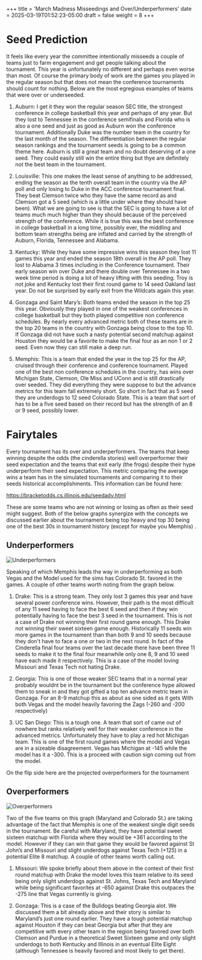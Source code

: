 +++
title = 'March Madness Misseedings and Over/Underperformers'
date = 2025-03-19T01:52:23-05:00
draft = false
weight = 8
+++

# Seed Prediction

It feels like every year the committee intentionally misseeds a couple of teams just to farm engagement and get people talking about the tournament. This year is unfortunately no different and perhaps even worse than most. Of course the primary body of work are the games you played in the regular season but that does not mean the conference tournaments should count for nothing. Below are the most egregious examples of teams that were over or underseeded.

1. Auburn: I get it they won the regular season SEC title, the strongest conference in college basketball this year and perhaps of any year. But they lost to Tennessee in the conference semifinals and Florida who is also a one seed and just as good as Auburn won the conference tournament. Additionally Duke was the number team in the country for the last month of the season. The differentiation between the regular season rankings and the tournament seeds is going to be a common theme here. Auburn is still a great team and no doubt deserving of a one seed. They could easily still win the entire thing but thye are definitely not the best team in the tournament.

2. Louisville: This one makes the least sense of anything to be addressed, ending the season as the tenth overall team in the country via the AP poll and only losing to Duke in the ACC conference tournament final. They beat Clemson twice who they have the same record as and Clemson got a 5 seed (which is a little under where they should have been). What we are going to see is that the SEC is going to have a lot of teams much much higher than they should because of the perceived strength of the conference. While it is true this was the best conference in college basketball in a long time, possibly ever, the middling and bottom team strengths being are inflated and carried by the strength of Auburn, Florida, Tennessee and Alabama.

3. Kentucky: While they have some impressive wins this season they lost 11 games this year and ended the season 18th overall in the AP poll. They lost to Alabama 3 times including in the Conference tournament. Their early season win over Duke and there double over Tennessee in a two week time period is doing a lot of heavy lifting with this seeding. Troy is not joke and Kentucky lost their first round game to 14 seed Oakland last year. Do not be surprised by early exit from the Wildcats again this year.

4. Gonzaga and Saint Mary’s: Both teams ended the season in the top 25 this year. Obviously they played in one of the weakest conferences in college basketball but they both played competitive non conference schedules. By nearly every advanced metric both of these teams are in the top 20 teams in the country with Gonzaga being close to the top 10. If Gonzaga did not have such a nasty potential second matchup against Houston they would be a favorite to make the final four as an non 1 or 2 seed. Even now they can still make a deep run. 

5. Memphis: This is a team that ended the year in the top 25 for the AP, cruised through their conference and conference tournament. Played one of the best non conference schedules in the country, has wins over  Michigan State, Clemson, Ole Miss and UConn and is still drastically over seeded. They did everything they were suppose to but the advance metrics for this team fall extremely short. So short in fact that as 5 seed they are underdogs to 12 seed Colorado State. This is a team that sort of has to be a five seed based on their record but has the strength of an 8 or 9 seed, possibly lower. 


# Fairytales

Every tournament has its over and underperformers. The teams that keep winning despite the odds (the cinderella stories) well overperformer their seed expectation and the teams that exit early (the frogs) despite their hype underperform their seed expectation. This metric comparing the average wins a team has in the simulated tournaments and comparing it to their seeds historical accomplishments. This information can be found here:

https://bracketodds.cs.illinois.edu/seedadv.html 

These are some teams who are not winning or losing as often as their seed might suggest. Both of the below graphs synergize with the concepts we discussed earlier about the tournament being top heavy and top 30 being one of the best 30s in tournament history (except for maybe you Memphis) .

## Underperformers

![Underperformers](/images/March_Madness/underperformers.png)


Speaking of which Memphis leads the way in underperforming as both Vegas and the Model used for the sims has Colorado St. favored in the games. A couple of other teams worth noting from the graph below.

1. Drake: This is a strong team. They only lost 3 games this year and have several power conference wins. However, their path is the most difficult of any 11 seed having to face the best 6 seed and then if they win potentially having to face the best 3 seed in the tournament. This is not a case of Drake not winning their first round game enough. This Drake not winning their sweet sixteen game enough. Historically 11 seeds win more games in the tournament than than both 9 and 10 seeds because they don't have to face a one or two in the next round. In fact of the Cinderella final four teams over the last decade there have been three 11 seeds to make it to the final four meanwhile only one 8, 9 and 10 seed have each made it respectively. This is a case of the model loving Missouri and Texas Tech not hating Drake. 

2. Georgia: This is one of those weaker SEC teams that in a normal year probably wouldnt be in the tournament but the conference hype allowed them to sneak in and they got gifted a top ten advance metric team in Gonzaga. For an 8-9 matchup this as about as one sided as it gets With both Vegas and the model heavily favoring the Zags (-260 and -200 respectively)

3. UC San Diego: This is a tough one. A team that sort of came out of nowhere but ranks relatively well for their weaker conference in the advanced metrics. Unfortunately they have to play a red hot Michigan team. This is one of the first round games where the model and Vegas are in a sizeable disagreement. Vegas has Michigan at -145 while the model has it a -300. This is a proceed with caution sign coming out from the model.


On the flip side here are the projected overperformers for the tournament

## Overperformers

![Overperformers](/images/March_Madness/overperformers.png)


Two of the five teams on this graph (Maryland and Colorado St.) are taking advantage of the fact that Memphis is one of the weakest single digit seeds in the tournament. Be careful with Maryland, they have potential sweet sixteen matchup with Florida where they would be +361 according to the model. However if they can win that game they would be favored against St John’s and Missouri and slight underdogs against Texas Tech (+125) in a potential Elite 8 matchup. A couple of other teams worth calling out.

1. Missouri: We spoke briefly about them above in the context of their first round matchup with Drake the model loves this team relative to its seed being only slight underdogs against St. Johns, Texas Tech and Maryland while being significant favorites at -650 against Drake this outpaces the -275 line that Vegas currently is giving. 

2. Gonzaga: This is a case of the Bulldogs beating Georgia alot. We discussed them a bit already above and their story is similar to Maryland’s just one round earlier. They have a tough potential matchup against Houston if they can beat Georgia but after that they are competitive with every other team in the region being favored over both Clemson and Purdue in a theoretical Sweet Sixteen game and only slight underdogs to both Kentucky and Illinois in an eventual Elite Eight (although Tennessee is heavily favored and most likely to get there).  
